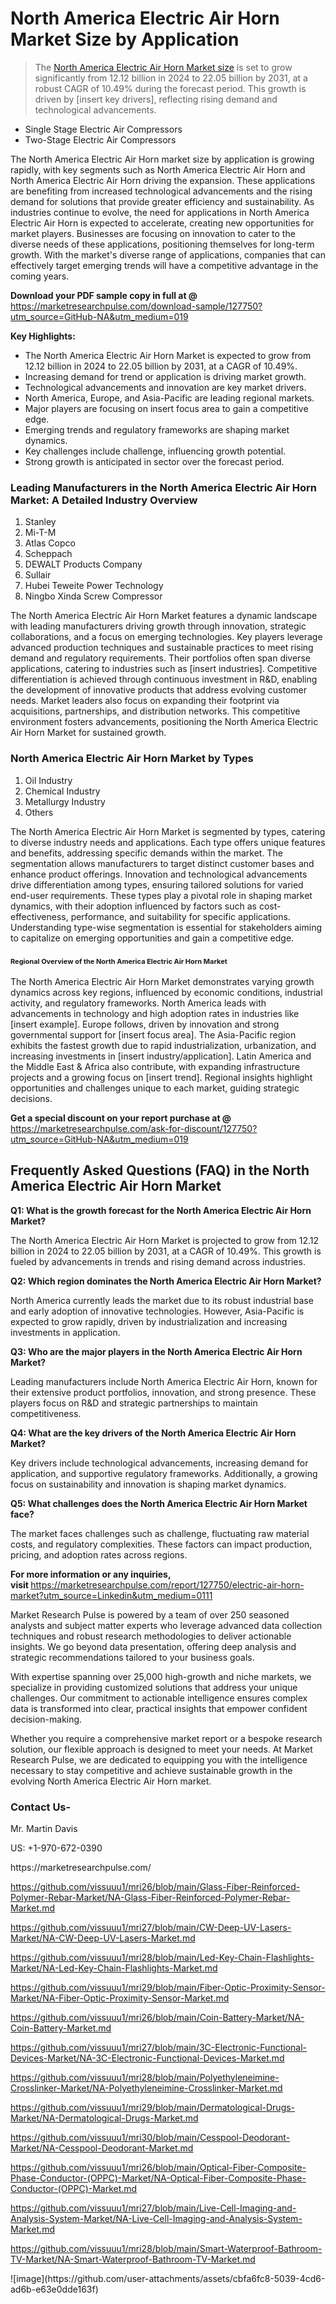 <h1>North America Electric Air Horn Market&nbsp;Size by Application</h1><blockquote><p>The <a href="https://marketresearchpulse.com/download-sample/127750?utm_source=GitHub-NA&amp;utm_medium=019">North America Electric Air Horn Market size</a> is set to grow significantly from 12.12 billion in 2024 to 22.05 billion by 2031, at a robust CAGR of 10.49% during the forecast period. This growth is driven by [insert key drivers], reflecting rising demand and technological advancements.</p></blockquote><ul><li>Single Stage Electric Air Compressors <li> Two-Stage Electric Air Compressors</li></ul><p>The North America Electric Air Horn market size by application is growing rapidly, with key segments such as North America Electric Air Horn and North America Electric Air Horn driving the expansion. These applications are benefiting from increased technological advancements and the rising demand for solutions that provide greater efficiency and sustainability. As industries continue to evolve, the need for applications in North America Electric Air Horn is expected to accelerate, creating new opportunities for market players. Businesses are focusing on innovation to cater to the diverse needs of these applications, positioning themselves for long-term growth. With the market's diverse range of applications, companies that can effectively target emerging trends will have a competitive advantage in the coming years.</p><p><strong>Download your PDF sample copy in full at @ </strong><a href="https://marketresearchpulse.com/download-sample/127750?utm_source=GitHub-NA&amp;utm_medium=019">https://marketresearchpulse.com/download-sample/127750?utm_source=GitHub-NA&amp;utm_medium=019</a></p><p><strong>Key Highlights: </strong></p><ul><li>The North America Electric Air Horn Market is expected to grow from 12.12 billion in 2024 to 22.05 billion by 2031, at a CAGR of 10.49%.</li><li>Increasing demand for trend or application is driving market growth.</li><li>Technological advancements and innovation are key market drivers.</li><li>North America, Europe, and Asia-Pacific are leading regional markets.</li><li>Major players are focusing on insert focus area to gain a competitive edge.</li><li>Emerging trends and regulatory frameworks are shaping market dynamics.</li><li>Key challenges include challenge, influencing growth potential.</li><li>Strong growth is anticipated in sector over the forecast period.</li></ul><h3>Leading Manufacturers in the North America Electric Air Horn Market: A Detailed Industry Overview</h3><ol><li>Stanley</li><li>Mi-T-M</li><li>Atlas Copco</li><li>Scheppach</li><li>DEWALT Products Company</li><li>Sullair</li><li>Hubei Teweite Power Technology</li><li>Ningbo Xinda Screw Compressor</li></ol><div class="flex max-w-full flex-col flex-grow"><div class="min-h-8 text-message flex w-full flex-col items-end gap-2 whitespace-normal break-words [.text-message+&amp;]:mt-5" dir="auto" data-message-author-role="assistant" data-message-id="fd8432e4-4910-450d-b182-61b7bfb0a01f" data-message-model-slug="gpt-4o"><div class="flex w-full flex-col gap-1 empty:hidden first:pt-[3px]"><div class="markdown prose w-full break-words dark:prose-invert light"><p>The North America Electric Air Horn Market features a dynamic landscape with leading manufacturers driving growth through innovation, strategic collaborations, and a focus on emerging technologies. Key players leverage advanced production techniques and sustainable practices to meet rising demand and regulatory requirements. Their portfolios often span diverse applications, catering to industries such as [insert industries]. Competitive differentiation is achieved through continuous investment in R&amp;D, enabling the development of innovative products that address evolving customer needs. Market leaders also focus on expanding their footprint via acquisitions, partnerships, and distribution networks. This competitive environment fosters advancements, positioning the North America Electric Air Horn Market for sustained growth.</p></div></div></div></div><h3>North America Electric Air Horn Market by Types</h3><ol><li>Oil Industry <li> Chemical Industry <li> Metallurgy Industry <li> Others</li></ol><div class="flex max-w-full flex-col flex-grow"><div class="min-h-8 text-message flex w-full flex-col items-end gap-2 whitespace-normal break-words [.text-message+&amp;]:mt-5" dir="auto" data-message-author-role="assistant" data-message-id="084470be-0bb7-4664-bddf-5156b4f41249" data-message-model-slug="gpt-4o-mini"><div class="flex w-full flex-col gap-1 empty:hidden first:pt-[3px]"><div class="markdown prose w-full break-words dark:prose-invert light"><p>The North America Electric Air Horn Market is segmented by types, catering to diverse industry needs and applications. Each type offers unique features and benefits, addressing specific demands within the market. The segmentation allows manufacturers to target distinct customer bases and enhance product offerings. Innovation and technological advancements drive differentiation among types, ensuring tailored solutions for varied end-user requirements. These types play a pivotal role in shaping market dynamics, with their adoption influenced by factors such as cost-effectiveness, performance, and suitability for specific applications. Understanding type-wise segmentation is essential for stakeholders aiming to capitalize on emerging opportunities and gain a competitive edge.</p></div></div></div></div><h3><span style="font-size: 11px;">Regional Overview of the North America Electric Air Horn Market</span></h3><div class="flex max-w-full flex-col flex-grow"><div class="min-h-8 text-message flex w-full flex-col items-end gap-2 whitespace-normal break-words [.text-message+&amp;]:mt-5" dir="auto" data-message-author-role="assistant" data-message-id="e9038762-ce64-4e30-91c9-9bd413514231" data-message-model-slug="gpt-4o-mini"><div class="flex w-full flex-col gap-1 empty:hidden first:pt-[3px]"><div class="markdown prose w-full break-words dark:prose-invert light"><p>The North America Electric Air Horn Market demonstrates varying growth dynamics across key regions, influenced by economic conditions, industrial activity, and regulatory frameworks. North America leads with advancements in technology and high adoption rates in industries like [insert example]. Europe follows, driven by innovation and strong governmental support for [insert focus area]. The Asia-Pacific region exhibits the fastest growth due to rapid industrialization, urbanization, and increasing investments in [insert industry/application]. Latin America and the Middle East &amp; Africa also contribute, with expanding infrastructure projects and a growing focus on [insert trend]. Regional insights highlight opportunities and challenges unique to each market, guiding strategic decisions.</p></div></div></div></div><p><strong>Get a special discount on your report purchase at @ </strong><a href="https://marketresearchpulse.com/ask-for-discount/127750?utm_source=GitHub-NA&amp;utm_medium=019">https://marketresearchpulse.com/ask-for-discount/127750?utm_source=GitHub-NA&amp;utm_medium=019</a></p><h2>Frequently Asked Questions (FAQ) in the North America Electric Air Horn Market</h2><p><strong>Q1: What is the growth forecast for the North America Electric Air Horn Market?</strong></p><p>The North America Electric Air Horn Market is projected to grow from 12.12 billion in 2024 to 22.05 billion by 2031, at a CAGR of 10.49%. This growth is fueled by advancements in trends and rising demand across industries.</p><p><strong>Q2: Which region dominates the North America Electric Air Horn Market?</strong></p><p>North America currently leads the market due to its robust industrial base and early adoption of innovative technologies. However, Asia-Pacific is expected to grow rapidly, driven by industrialization and increasing investments in application.</p><p><strong>Q3: Who are the major players in the North America Electric Air Horn Market?</strong></p><p>Leading manufacturers include North America Electric Air Horn, known for their extensive product portfolios, innovation, and strong presence. These players focus on R&amp;D and strategic partnerships to maintain competitiveness.</p><p><strong>Q4: What are the key drivers of the North America Electric Air Horn Market?</strong></p><p>Key drivers include technological advancements, increasing demand for application, and supportive regulatory frameworks. Additionally, a growing focus on sustainability and innovation is shaping market dynamics.</p><p><strong>Q5: What challenges does the North America Electric Air Horn Market face?</strong></p><p>The market faces challenges such as challenge, fluctuating raw material costs, and regulatory complexities. These factors can impact production, pricing, and adoption rates across regions.</p><p><strong>For more information or any inquiries, visit&nbsp;</strong><a href="https://marketresearchpulse.com/report/127750/electric-air-horn-market?utm_source=Linkedin&utm_medium=0111">https://marketresearchpulse.com/report/127750/electric-air-horn-market?utm_source=Linkedin&utm_medium=0111</a></p><p>Market Research Pulse is powered by a team of over 250 seasoned analysts and subject matter experts who leverage advanced data collection techniques and robust research methodologies to deliver actionable insights. We go beyond data presentation, offering deep analysis and strategic recommendations tailored to your business goals.</p><p>With expertise spanning over 25,000 high-growth and niche markets, we specialize in providing customized solutions that address your unique challenges. Our commitment to actionable intelligence ensures complex data is transformed into clear, practical insights that empower confident decision-making.</p><p>Whether you require a comprehensive market report or a bespoke research solution, our flexible approach is designed to meet your needs. At Market Research Pulse, we are dedicated to equipping you with the intelligence necessary to stay competitive and achieve sustainable growth in the evolving North America Electric Air Horn market.</p><h3><strong>Contact Us-</strong></h3><p>Mr. Martin Davis</p><p>US: +1-970-672-0390</p><p>https://marketresearchpulse.com/</p><p><a href="https://github.com/vissuuu1/mri26/blob/main/Glass-Fiber-Reinforced-Polymer-Rebar-Market/NA-Glass-Fiber-Reinforced-Polymer-Rebar-Market.md">https://github.com/vissuuu1/mri26/blob/main/Glass-Fiber-Reinforced-Polymer-Rebar-Market/NA-Glass-Fiber-Reinforced-Polymer-Rebar-Market.md</a></p><p><a href="https://github.com/vissuuu1/mri27/blob/main/CW-Deep-UV-Lasers-Market/NA-CW-Deep-UV-Lasers-Market.md">https://github.com/vissuuu1/mri27/blob/main/CW-Deep-UV-Lasers-Market/NA-CW-Deep-UV-Lasers-Market.md</a></p><p><a href="https://github.com/vissuuu1/mri28/blob/main/Led-Key-Chain-Flashlights-Market/NA-Led-Key-Chain-Flashlights-Market.md">https://github.com/vissuuu1/mri28/blob/main/Led-Key-Chain-Flashlights-Market/NA-Led-Key-Chain-Flashlights-Market.md</a></p><p><a href="https://github.com/vissuuu1/mri29/blob/main/Fiber-Optic-Proximity-Sensor-Market/NA-Fiber-Optic-Proximity-Sensor-Market.md">https://github.com/vissuuu1/mri29/blob/main/Fiber-Optic-Proximity-Sensor-Market/NA-Fiber-Optic-Proximity-Sensor-Market.md</a></p><p><a href="https://github.com/vissuuu1/mri26/blob/main/Coin-Battery-Market/NA-Coin-Battery-Market.md">https://github.com/vissuuu1/mri26/blob/main/Coin-Battery-Market/NA-Coin-Battery-Market.md</a></p><p><a href="https://github.com/vissuuu1/mri27/blob/main/3C-Electronic-Functional-Devices-Market/NA-3C-Electronic-Functional-Devices-Market.md">https://github.com/vissuuu1/mri27/blob/main/3C-Electronic-Functional-Devices-Market/NA-3C-Electronic-Functional-Devices-Market.md</a></p><p><a href="https://github.com/vissuuu1/mri28/blob/main/Polyethyleneimine-Crosslinker-Market/NA-Polyethyleneimine-Crosslinker-Market.md">https://github.com/vissuuu1/mri28/blob/main/Polyethyleneimine-Crosslinker-Market/NA-Polyethyleneimine-Crosslinker-Market.md</a></p><p><a href="https://github.com/vissuuu1/mri29/blob/main/Dermatological-Drugs-Market/NA-Dermatological-Drugs-Market.md">https://github.com/vissuuu1/mri29/blob/main/Dermatological-Drugs-Market/NA-Dermatological-Drugs-Market.md</a></p><p><a href="https://github.com/vissuuu1/mri30/blob/main/Cesspool-Deodorant-Market/NA-Cesspool-Deodorant-Market.md">https://github.com/vissuuu1/mri30/blob/main/Cesspool-Deodorant-Market/NA-Cesspool-Deodorant-Market.md</a></p><p><a href="https://github.com/vissuuu1/mri26/blob/main/Optical-Fiber-Composite-Phase-Conductor-(OPPC)-Market/NA-Optical-Fiber-Composite-Phase-Conductor-(OPPC)-Market.md">https://github.com/vissuuu1/mri26/blob/main/Optical-Fiber-Composite-Phase-Conductor-(OPPC)-Market/NA-Optical-Fiber-Composite-Phase-Conductor-(OPPC)-Market.md</a></p><p><a href="https://github.com/vissuuu1/mri27/blob/main/Live-Cell-Imaging-and-Analysis-System-Market/NA-Live-Cell-Imaging-and-Analysis-System-Market.md">https://github.com/vissuuu1/mri27/blob/main/Live-Cell-Imaging-and-Analysis-System-Market/NA-Live-Cell-Imaging-and-Analysis-System-Market.md</a></p><p><a href="https://github.com/vissuuu1/mri28/blob/main/Smart-Waterproof-Bathroom-TV-Market/NA-Smart-Waterproof-Bathroom-TV-Market.md">https://github.com/vissuuu1/mri28/blob/main/Smart-Waterproof-Bathroom-TV-Market/NA-Smart-Waterproof-Bathroom-TV-Market.md</a></p>
![image](https://github.com/user-attachments/assets/cbfa6fc8-5039-4cd6-ad6b-e63e0dde163f)
